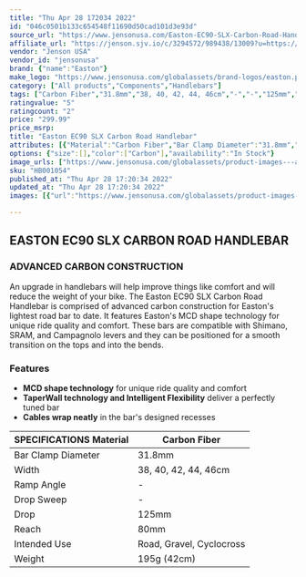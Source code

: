```yaml
---
title: "Thu Apr 28 172034 2022"
id: "046c0501b133c654548f11690d50cad101d3e93d"
source_url: "https://www.jensonusa.com/Easton-EC90-SLX-Carbon-Road-Handlebar"
affiliate_url: "https://jenson.sjv.io/c/3294572/989438/13009?u=https://www.jensonusa.com/Easton-EC90-SLX-Carbon-Road-Handlebar"
vendor: "Jenson USA"
vendor_id: "jensonusa"
brand: {"name":"Easton"}
make_logo: "https://www.jensonusa.com/globalassets/brand-logos/easton.png"
category: ["All products","Components","Handlebars"]
tags: ["Carbon Fiber","31.8mm","38, 40, 42, 44, 46cm","-","-","125mm","80mm","Road, Gravel, Cyclocross","195g (42cm)"]
ratingvalue: "5"
ratingcount: "2"
price: "299.99"
price_msrp: 
title: "Easton EC90 SLX Carbon Road Handlebar"
attributes: [{"Material":"Carbon Fiber","Bar Clamp Diameter":"31.8mm","Width":"38, 40, 42, 44, 46cm","Ramp Angle":"-","Drop Sweep":"-","Drop":"125mm","Reach":"80mm","Intended Use":"Road, Gravel, Cyclocross","Weight":"195g (42cm)"}]
options: {"size":[],"color":["Carbon"],"availability":"In Stock"}
image_urls: ["https://www.jensonusa.com/globalassets/product-images---all-assets/easton/hb001054-carbon.jpg","https://www.jensonusa.com/globalassets/product-images---all-assets/easton/hb001054_1-carbon.jpg"]
sku: "HB001054"
published_at: "Thu Apr 28 17:20:34 2022"
updated_at: "Thu Apr 28 17:20:34 2022"
images: [{"url":"https://www.jensonusa.com/globalassets/product-images---all-assets/easton/hb001054-carbon.jpg","path":"full/b0b4feba53751a90ed8f767cd2cbe962d26fb4d2.jpg","checksum":"b6a8713679837c8db861dff7aebbe27e","status":"downloaded"},{"url":"https://www.jensonusa.com/globalassets/product-images---all-assets/easton/hb001054_1-carbon.jpg","path":"full/393b73fa10a9e721d9101156263d7c381dc53ce4.jpg","checksum":"5803bbbc396cb440d3bd9ec5466d1556","status":"downloaded"}]

---
```

## EASTON EC90 SLX CARBON ROAD HANDLEBAR

### ADVANCED CARBON CONSTRUCTION

An upgrade in handlebars will help improve things like comfort and will reduce
the weight of your bike. The Easton EC90 SLX Carbon Road Handlebar is
comprised of advanced carbon construction for Easton's lightest road bar to
date. It features Easton's MCD shape technology for unique ride quality and
comfort. These bars are compatible with Shimano, SRAM, and Campagnolo levers
and they can be positioned for a smooth transition on the tops and into the
bends.

### Features

  * **MCD shape technology** for unique ride quality and comfort
  * **TaperWall technology and Intelligent Flexibility** deliver a perfectly tuned bar
  * **Cables wrap neatly** in the bar's designed recesses

SPECIFICATIONS Material | Carbon Fiber  
---|---  
Bar Clamp Diameter | 31.8mm  
Width | 38, 40, 42, 44, 46cm  
Ramp Angle | -  
Drop Sweep | -  
Drop | 125mm  
Reach | 80mm  
Intended Use | Road, Gravel, Cyclocross  
Weight | 195g (42cm)

